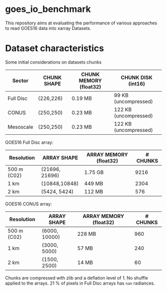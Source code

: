 # goes_io_benchmark

This repository aims at evaluating the performance of various approaches to read GOES16 data into xarray Datasets.

# Dataset characteristics

Some initial considerations on datasets chunks

| Sector    | CHUNK SHAPE | CHUNK MEMORY (float32) | CHUNK DISK (int16)    |
|-----------|-------------|------------------------|-----------------------|
| Full Disc | (226,226)   | 0.19 MB                | 99 KB (uncompressed)  |
| CONUS     | (250,250)   | 0.23 MB                | 122 KB (uncompressed) |
| Mesoscale | (250,250)   | 0.23 MB                | 122 KB (uncompressed) |

GOES16 Full Disc array: 

| Resolution  | ARRAY SHAPE    | ARRAY MEMORY (float32) | # CHUNKS |
|-------------|----------------|------------------------|----------|
| 500 m (C02) | (21696, 21696) | 1.75 GB                | 9216     |
| 1 km        | (10848,10848)  | 449 MB                 | 2304     |
| 2 km        | (5424, 5424)   | 112 MB                 | 576      |


GOES16 CONUS array:

| Resolution  | ARRAY SHAPE   | ARRAY MEMORY (float32) | # CHUNKS |
|-------------|---------------|------------------------|----------|
| 500 m (C02) | (6000, 10000) | 228 MB                 | 960      |
| 1 km        | (3000, 5000)  | 57 MB                  | 240      |
| 2 km        | (1500, 2500)  | 14 MB                  | 60       |

Chunks are compressed with zlib and a deflation level of 1. No shuffle applied to the arrays.
21 % of pixels in Full Disc arrays has `nan` radiances. 


